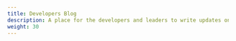 ```yaml
---
title: Developers Blog
description: A place for the developers and leaders to write updates on the current state of the project and team.
weight: 30
---
```


